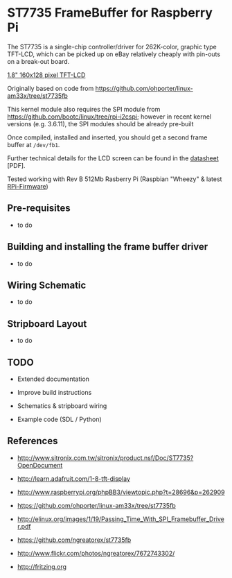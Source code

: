 ST7735 FrameBuffer for Raspberry Pi
===================================

The ST7735 is a single-chip controller/driver for 262K-color, graphic type 
TFT-LCD, which can be picked up on eBay relatively cheaply with pin-outs on
a break-out board.

[1.8" 160x128 pixel TFT-LCD](http://www.adafruit.com/adablog/wp-content/uploads/2011/12/window-57.jpg)

Originally based on code from https://github.com/ohporter/linux-am33x/tree/st7735fb

This kernel module also requires the SPI module from https://github.com/bootc/linux/tree/rpi-i2cspi; 
however in recent kernel versions (e.g. 3.6.11), the SPI modules should be already pre-built 

Once compiled, installed and inserted, you should get a second frame buffer at `/dev/fb1`.

Further technical details for the LCD screen can be found in the 
[datasheet](https://raw.github.com/rm-hull/st7735-fb/master/doc/tech-spec/datasheet.pdf) [PDF].

Tested working with Rev B 512Mb Rasberry Pi (Raspbian "Wheezy" & latest [RPi-Firmware](https://github.com/Hexxeh/rpi-update))

Pre-requisites
--------------
- to do

Building and installing the frame buffer driver
-----------------------------------------------
- to do

Wiring Schematic
----------------
- to do

Stripboard Layout
-----------------
- to do

TODO
----
* Extended documentation

* Improve build instructions

* Schematics & stripboard wiring

* Example code (SDL / Python)

References
----------
* http://www.sitronix.com.tw/sitronix/product.nsf/Doc/ST7735?OpenDocument

* http://learn.adafruit.com/1-8-tft-display

* http://www.raspberrypi.org/phpBB3/viewtopic.php?t=28696&p=262909

* https://github.com/ohporter/linux-am33x/tree/st7735fb

* http://elinux.org/images/1/19/Passing_Time_With_SPI_Framebuffer_Driver.pdf

* https://github.com/ngreatorex/st7735fb 

* http://www.flickr.com/photos/ngreatorex/7672743302/

* http://fritzing.org
